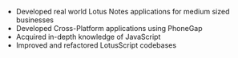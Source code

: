 - Developed real world Lotus Notes applications for medium sized businesses
- Developed Cross-Platform applications using PhoneGap
- Acquired in-depth knowledge of JavaScript
- Improved and refactored LotusScript codebases
